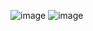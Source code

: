 ![image](https://github.com/Tohirjon-Odilov/Sign-Identity/assets/82634626/2a6008cb-45f1-426d-af8e-32ae1ab25d70)
![image](https://github.com/Tohirjon-Odilov/Sign-Identity/assets/82634626/7cd3020d-3d7c-42a9-bb93-89adc6efa44e)
